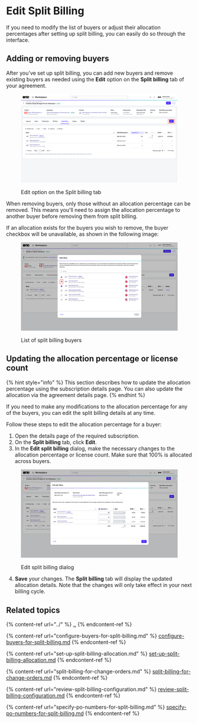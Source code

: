 # Edit Split Billing

If you need to modify the list of buyers or adjust their allocation percentages after setting up split billing, you can easily do so through the interface.

## Adding or removing buyers

After you've set up split billing, you can add new buyers and remove existing buyers as needed using the **Edit** option on the **Split billing** tab of your agreement.&#x20;

<figure><img src="../../../../.gitbook/assets/split_billing_edit_option.png" alt=""><figcaption><p>Edit option on the Split billing tab</p></figcaption></figure>

When removing buyers, only those without an allocation percentage can be removed. This means you'll need to assign the allocation percentage to another buyer before removing them from split billing.&#x20;

If an allocation exists for the buyers you wish to remove, the buyer checkbox will be unavailable, as shown in the following image:

<figure><img src="../../../../.gitbook/assets/Remove.png" alt=""><figcaption><p>List of split billing buyers</p></figcaption></figure>

## Updating the allocation percentage or license count

{% hint style="info" %}
This section describes how to update the allocation percentage using the subscription details page. You can also update the allocation via the agreement details page.
{% endhint %}

If you need to make any modifications to the allocation percentage for any of the buyers, you can edit the split billing details at any time.

Follow these steps to edit the allocation percentage for a buyer:

1. Open the details page of the required subscription.
2. On the **Split billing** tab, click **Edit**.
3. In the **Edit split billing** dialog, make the necessary changes to the allocation percentage or license count. Make sure that 100% is allocated across buyers.

<figure><img src="../../../../.gitbook/assets/Edit split billing.png" alt=""><figcaption><p>Edit split billing dialog</p></figcaption></figure>

4. **Save** your changes. The **Split billing** tab will display the updated allocation details. Note that the changes will only take effect in your next billing cycle.&#x20;

## Related topics

{% content-ref url="../" %}
[..](../)
{% endcontent-ref %}

{% content-ref url="configure-buyers-for-split-billing.md" %}
[configure-buyers-for-split-billing.md](configure-buyers-for-split-billing.md)
{% endcontent-ref %}

{% content-ref url="set-up-split-billing-allocation.md" %}
[set-up-split-billing-allocation.md](set-up-split-billing-allocation.md)
{% endcontent-ref %}

{% content-ref url="split-billing-for-change-orders.md" %}
[split-billing-for-change-orders.md](split-billing-for-change-orders.md)
{% endcontent-ref %}

{% content-ref url="review-split-billing-configuration.md" %}
[review-split-billing-configuration.md](review-split-billing-configuration.md)
{% endcontent-ref %}

{% content-ref url="specify-po-numbers-for-split-billing.md" %}
[specify-po-numbers-for-split-billing.md](specify-po-numbers-for-split-billing.md)
{% endcontent-ref %}
